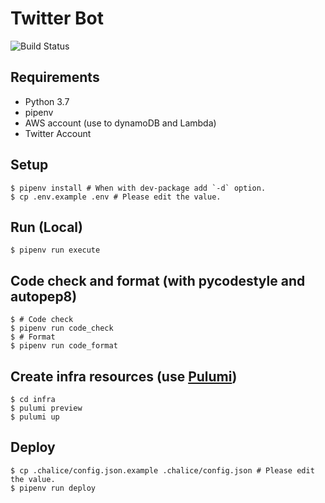 # Twitter Bot

![Build Status](https://github.com/gotoeveryone/twitter-bot/workflows/Build/badge.svg)

## Requirements

- Python 3.7
- pipenv
- AWS account (use to dynamoDB and Lambda)
- Twitter Account

## Setup

```console
$ pipenv install # When with dev-package add `-d` option.
$ cp .env.example .env # Please edit the value.
```

## Run (Local)

```console
$ pipenv run execute
```

## Code check and format (with pycodestyle and autopep8)

```console
$ # Code check
$ pipenv run code_check
$ # Format
$ pipenv run code_format
```

## Create infra resources (use [Pulumi](https://www.pulumi.com/))

```console
$ cd infra
$ pulumi preview
$ pulumi up
```

## Deploy

```console
$ cp .chalice/config.json.example .chalice/config.json # Please edit the value.
$ pipenv run deploy
```
